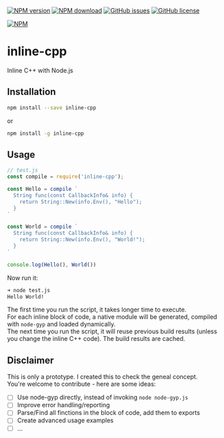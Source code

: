 [![NPM version](https://img.shields.io/npm/v/inline-cpp.svg)](https://www.npmjs.com/package/inline-cpp)
[![NPM download](https://img.shields.io/npm/dm/inline-cpp.svg)](https://www.npmjs.com/package/inline-cpp)
[![GitHub issues](https://img.shields.io/github/issues/vshymanskyy/node-inline-cpp.svg)](https://github.com/vshymanskyy/node-inline-cpp/issues)
[![GitHub license](https://img.shields.io/badge/license-MIT-blue.svg)](https://github.com/vshymanskyy/node-inline-cpp)

[![NPM](https://nodei.co/npm/inline-cpp.png)](https://nodei.co/npm/inline-cpp/)

# inline-cpp
Inline C++ with Node.js

## Installation

```sh
npm install --save inline-cpp
```
or
```sh
npm install -g inline-cpp
```

## Usage

```js
// test.js
const compile = require('inline-cpp');

const Hello = compile `
  String func(const CallbackInfo& info) {
    return String::New(info.Env(), "Hello");
  }
`

const World = compile `
  String func(const CallbackInfo& info) {
    return String::New(info.Env(), "World!");
  }
`

console.log(Hello(), World())
```
Now run it:
```sh
➜ node test.js
Hello World!
```

The first time you run the script, it takes longer time to execute.  
For each inline block of code, a native module will be generated, compiled with `node-gyp` and loaded dynamically.  
The next time you run the script, it will reuse previous build results (unless you change the inline C++ code). The build results are cached.  

## Disclaimer

This is only a prototype. I created this to check the geneal concept.  
You're welcome to contribute - here are some ideas:

- [ ] Use node-gyp directly, instead of invoking `node node-gyp.js`
- [ ] Improve error handling/reporting
- [ ] Parse/Find all finctions in the block of code, add them to exports
- [ ] Create advanced usage examples
- [ ] ...
